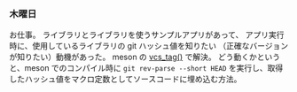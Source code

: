 ### 木曜日

お仕事。
ライブラリとライブラリを使うサンプルアプリがあって、
アプリ実行時に、使用しているライブラリの git ハッシュ値を知りたい
（正確なバージョンが知りたい）動機があった。
meson の [vcs_tag()](https://mesonbuild.com/Reference-manual_functions.html#vcs_tag) で解決。
どう動くかというと、meson でのコンパイル時に `git rev-parse --short HEAD` を実行し、取得したハッシュ値をマクロ定数としてソースコードに埋め込む方法。